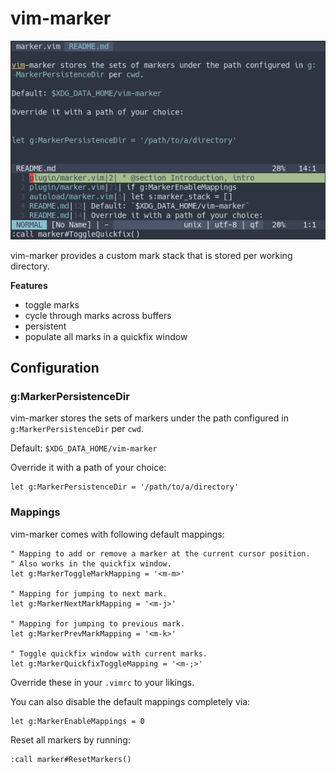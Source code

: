 # vim-marker

![screenshot of vim-marker](doc/screenshot.png)

vim-marker provides a custom mark stack that is stored per working
directory.

**Features**

* toggle marks
* cycle through marks across buffers
* persistent
* populate all marks in a quickfix window

## Configuration

### g:MarkerPersistenceDir

vim-marker stores the sets of markers under the path configured in `g:MarkerPersistenceDir` per `cwd`.

Default: `$XDG_DATA_HOME/vim-marker`

Override it with a path of your choice:

```
let g:MarkerPersistenceDir = '/path/to/a/directory'
```

### Mappings

vim-marker comes with following default mappings:

```
" Mapping to add or remove a marker at the current cursor position.
" Also works in the quickfix window.
let g:MarkerToggleMarkMapping = '<m-m>'

" Mapping for jumping to next mark.
let g:MarkerNextMarkMapping = '<m-j>'

" Mapping for jumping to previous mark.
let g:MarkerPrevMarkMapping = '<m-k>'

" Toggle quickfix window with current marks.
let g:MarkerQuickfixToggleMapping = '<m-;>'
```
Override these in your `.vimrc` to your likings.

You can also disable the default mappings completely via:

```
let g:MarkerEnableMappings = 0
```

Reset all markers by running:

```
:call marker#ResetMarkers()
```
